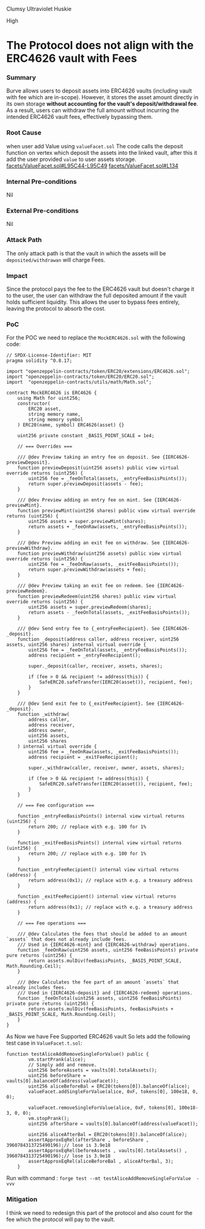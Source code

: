 Clumsy Ultraviolet Huskie

High

# The Protocol does not align with the ERC4626 vault with Fees

### Summary

Burve allows users to deposit assets into ERC4626 vaults (including vault with fee which are in-scope). However, it stores the asset amount directly in its own storage **without accounting for the vault's deposit/withdrawal fee**. As a result, users can withdraw the full amount without incurring the intended ERC4626 vault fees, effectively bypassing them.


### Root Cause

when user add Value using `valueFacet.sol` The code calls the deposit function on vertex which deposit the assets into the linked vault, after this it add the user provided `value` to user assets storage.
[facets/ValueFacet.sol#L95C44-L95C49](https://github.com/sherlock-audit/2025-04-burve/blob/main/Burve/src/multi/facets/ValueFacet.sol#L95C44-L95C49)
[facets/ValueFacet.sol#L134](https://github.com/sherlock-audit/2025-04-burve/blob/main/Burve/src/multi/facets/ValueFacet.sol#L134)

### Internal Pre-conditions

Nil

### External Pre-conditions

Nil

### Attack Path

The only attack path is that the vault in which the assets will be `deposited/withdrawan` will charge Fees.

### Impact

Since the protocol pays the fee to the ERC4626 vault but doesn't charge it to the user, the user can withdraw the full deposited amount if the vault holds sufficient liquidity. This allows the user to bypass fees entirely, leaving the protocol to absorb the cost.


### PoC

For the POC we need to replace the `MockERC4626.sol` with the following code:
```solidity
// SPDX-License-Identifier: MIT
pragma solidity ^0.8.17;

import "openzeppelin-contracts/token/ERC20/extensions/ERC4626.sol";
import "openzeppelin-contracts/token/ERC20/ERC20.sol";
import  "openzeppelin-contracts/utils/math/Math.sol";

contract MockERC4626 is ERC4626 {
    using Math for uint256;
    constructor(
        ERC20 asset,
        string memory name,
        string memory symbol
    ) ERC20(name, symbol) ERC4626(asset) {}

    uint256 private constant _BASIS_POINT_SCALE = 1e4;

    // === Overrides ===

    /// @dev Preview taking an entry fee on deposit. See {IERC4626-previewDeposit}.
    function previewDeposit(uint256 assets) public view virtual override returns (uint256) {
        uint256 fee = _feeOnTotal(assets, _entryFeeBasisPoints());
        return super.previewDeposit(assets - fee);
    }

    /// @dev Preview adding an entry fee on mint. See {IERC4626-previewMint}.
    function previewMint(uint256 shares) public view virtual override returns (uint256) {
        uint256 assets = super.previewMint(shares);
        return assets + _feeOnRaw(assets, _entryFeeBasisPoints());
    }

    /// @dev Preview adding an exit fee on withdraw. See {IERC4626-previewWithdraw}.
    function previewWithdraw(uint256 assets) public view virtual override returns (uint256) {
        uint256 fee = _feeOnRaw(assets, _exitFeeBasisPoints());
        return super.previewWithdraw(assets + fee);
    }

    /// @dev Preview taking an exit fee on redeem. See {IERC4626-previewRedeem}.
    function previewRedeem(uint256 shares) public view virtual override returns (uint256) {
        uint256 assets = super.previewRedeem(shares);
        return assets - _feeOnTotal(assets, _exitFeeBasisPoints());
    }

    /// @dev Send entry fee to {_entryFeeRecipient}. See {IERC4626-_deposit}.
    function _deposit(address caller, address receiver, uint256 assets, uint256 shares) internal virtual override {
        uint256 fee = _feeOnTotal(assets, _entryFeeBasisPoints());
        address recipient = _entryFeeRecipient();

        super._deposit(caller, receiver, assets, shares);

        if (fee > 0 && recipient != address(this)) {
            SafeERC20.safeTransfer(IERC20(asset()), recipient, fee);
        }
    }

    /// @dev Send exit fee to {_exitFeeRecipient}. See {IERC4626-_deposit}.
    function _withdraw(
        address caller,
        address receiver,
        address owner,
        uint256 assets,
        uint256 shares
    ) internal virtual override {
        uint256 fee = _feeOnRaw(assets, _exitFeeBasisPoints());
        address recipient = _exitFeeRecipient();

        super._withdraw(caller, receiver, owner, assets, shares);

        if (fee > 0 && recipient != address(this)) {
            SafeERC20.safeTransfer(IERC20(asset()), recipient, fee);
        }
    }

    // === Fee configuration ===

    function _entryFeeBasisPoints() internal view virtual returns (uint256) {
        return 200; // replace with e.g. 100 for 1%
    }

    function _exitFeeBasisPoints() internal view virtual returns (uint256) {
        return 200; // replace with e.g. 100 for 1%
    }

    function _entryFeeRecipient() internal view virtual returns (address) {
        return address(0x1); // replace with e.g. a treasury address
    }

    function _exitFeeRecipient() internal view virtual returns (address) {
        return address(0x1); // replace with e.g. a treasury address
    }

    // === Fee operations ===

    /// @dev Calculates the fees that should be added to an amount `assets` that does not already include fees.
    /// Used in {IERC4626-mint} and {IERC4626-withdraw} operations.
    function _feeOnRaw(uint256 assets, uint256 feeBasisPoints) private pure returns (uint256) {
        return assets.mulDiv(feeBasisPoints, _BASIS_POINT_SCALE, Math.Rounding.Ceil);
    }

    /// @dev Calculates the fee part of an amount `assets` that already includes fees.
    /// Used in {IERC4626-deposit} and {IERC4626-redeem} operations.
    function _feeOnTotal(uint256 assets, uint256 feeBasisPoints) private pure returns (uint256) {
        return assets.mulDiv(feeBasisPoints, feeBasisPoints + _BASIS_POINT_SCALE, Math.Rounding.Ceil);
    }
}
```
As Now we have Fee Supported ERC4626 vault So lets add the following test case in `ValueFacet.t.sol`:
```solidity
function testAliceAddRemoveSingleForValue() public {
        vm.startPrank(alice);
        // Simply add and remove.
        uint256 beforeAssets = vaults[0].totalAssets();
        uint256 beforeShare = vaults[0].balanceOf(address(valueFacet));
        uint256 aliceBeforeBal = ERC20(tokens[0]).balanceOf(alice);
        valueFacet.addSingleForValue(alice, 0xF, tokens[0], 100e18, 0, 0);
        
        valueFacet.removeSingleForValue(alice, 0xF, tokens[0], 100e18-3, 0, 0);
        vm.stopPrank();
        uint256 afterShare = vaults[0].balanceOf(address(valueFacet));

        uint256 aliceAfterBal = ERC20(tokens[0]).balanceOf(alice);
        assertApproxEqRel(afterShare , beforeShare , 3960784313725490196);// lose is 3.9e18
        assertApproxEqRel(beforeAssets , vaults[0].totalAssets() , 3960784313725490196);// lose is 3.9e18
        assertApproxEqRel(aliceBeforeBal , aliceAfterBal, 3);
    }
```
Run with command : `forge test --mt testAliceAddRemoveSingleForValue  -vvv`


### Mitigation

I think we need to redesign this part of the protocol and also count for the fee which the protocol will pay to the vault.
